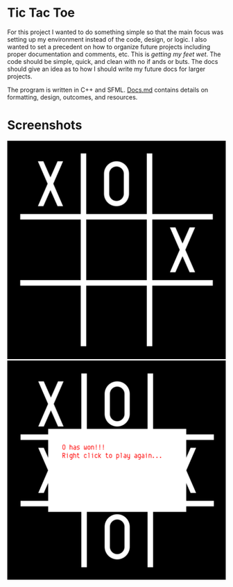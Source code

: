 # Tic Tac Toe
For this project I wanted to do something simple so that the main focus was setting up my environment instead of the code, design, or logic.
I also wanted to set a precedent on how to organize future projects including proper documentation and comments, etc.
This is *getting my feet wet*. The code should be simple, quick, and clean with no if ands or buts. The docs should give an idea as to how I should write my future docs for larger projects.

The program is written in C++ and SFML.
[Docs.md](https://github.com/alyashour/Tic-Tac-Toe/blob/master/Docs.md) contains details on formatting, design, outcomes, and resources.

# Screenshots
![Game Screenshot](Game.png)
![Game over Card Screenshot](GameOver.png)